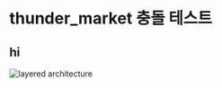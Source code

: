 # thunder_market 충돌 테스트 

## hi

![layered architecture](https://user-images.githubusercontent.com/83756206/165662203-262d5d10-cf05-48b0-9bca-5ac9d08ba6bf.png)
